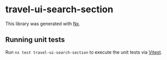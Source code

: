 # travel-ui-search-section

This library was generated with [Nx](https://nx.dev).

## Running unit tests

Run `nx test travel-ui-search-section` to execute the unit tests via [Vitest](https://vitest.dev/).
